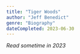 ```yaml
---
title: "Tiger Woods"
author: "Jeff Benedict"
genre: "Biography"
dateCompleted: 2023-06-30
---
```


*Read sometime in 2023*

